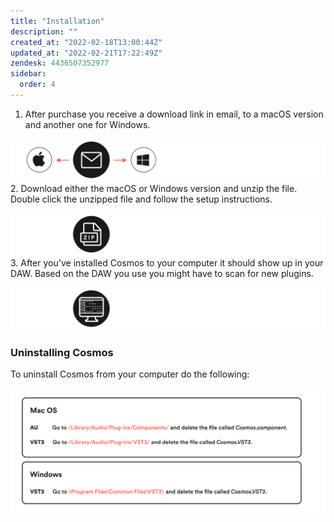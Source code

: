 ```yaml
---
title: "Installation"
description: ""
created_at: "2022-02-18T13:00:44Z"
updated_at: "2022-02-21T17:22:49Z"
zendesk: 4436507352977
sidebar:
  order: 4
---
```



1. After purchase you receive a download link in email, to a macOS version and another one for Windows.

![](/src/assets/images/article_4436507352209_image_0.png)
2. Download either the macOS or Windows version and unzip the file. Double click the unzipped file and follow the setup instructions.

![](/src/assets/images/article_4436507352209_image_1.png)
3. After you've installed Cosmos to your computer it should show up in your DAW. Based on the DAW you use you might have to scan for new plugins.

![](/src/assets/images/article_4436507352209_image_2.png)

### Uninstalling Cosmos

To uninstall Cosmos from your computer do the following:

![](/src/assets/images/article_4436893816081_image_0.png)
